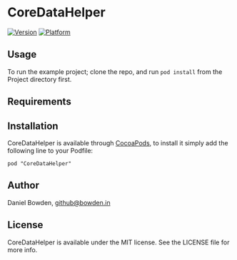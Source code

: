 # CoreDataHelper

[![Version](http://cocoapod-badges.herokuapp.com/v/CoreDataHelper/badge.png)](http://cocoadocs.org/docsets/CoreDataHelper)
[![Platform](http://cocoapod-badges.herokuapp.com/p/CoreDataHelper/badge.png)](http://cocoadocs.org/docsets/CoreDataHelper)

## Usage

To run the example project; clone the repo, and run `pod install` from the Project directory first.

## Requirements

## Installation

CoreDataHelper is available through [CocoaPods](http://cocoapods.org), to install
it simply add the following line to your Podfile:

    pod "CoreDataHelper"

## Author

Daniel Bowden, github@bowden.in

## License

CoreDataHelper is available under the MIT license. See the LICENSE file for more info.

